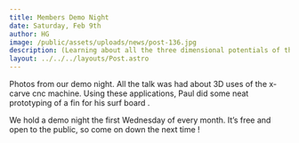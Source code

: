 ```yaml
---
title: Members Demo Night
date: Saturday, Feb 9th
author: HG
image: /public/assets/uploads/news/post-136.jpg
description: (Learning about all the three dimensional potentials of the x-carve )
layout: ../../../layouts/Post.astro
---
```


Photos from our demo night. All the talk was had about 3D uses of the x-carve cnc machine. Using these applications, Paul did some neat prototyping of a fin for his surf board .

We hold a demo night the first Wednesday of every month. It’s free and open to the public, so come on down the next time !

